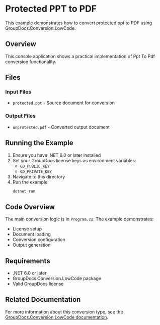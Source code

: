 # Protected PPT to PDF

This example demonstrates how to convert protected ppt to PDF using GroupDocs.Conversion.LowCode.

## Overview

This console application shows a practical implementation of Ppt To Pdf conversion functionality.

## Files

### Input Files
- `protected.ppt` - Source document for conversion

### Output Files
- `unprotected.pdf` - Converted output document

## Running the Example

1. Ensure you have .NET 6.0 or later installed
2. Set your GroupDocs license keys as environment variables:
   - `GD_PUBLIC_KEY`
   - `GD_PRIVATE_KEY`
3. Navigate to this directory
4. Run the example:
   ```bash
   dotnet run
   ```

## Code Overview

The main conversion logic is in `Program.cs`. The example demonstrates:
- License setup
- Document loading
- Conversion configuration
- Output generation

## Requirements

- .NET 6.0 or later
- GroupDocs.Conversion.LowCode package
- Valid GroupDocs license

## Related Documentation

For more information about this conversion type, see the [GroupDocs.Conversion.LowCode documentation](https://docs.groupdocs.net/conversion/developer-guide/using-ppt-to-pdf-converter/).
